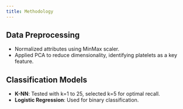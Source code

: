 ```yaml
---
title: Methodology
---
```

## Data Preprocessing
- Normalized attributes using MinMax scaler.
- Applied PCA to reduce dimensionality, identifying platelets as a key feature.

## Classification Models
- **K-NN**: Tested with k=1 to 25, selected k=5 for optimal recall.
- **Logistic Regression**: Used for binary classification.